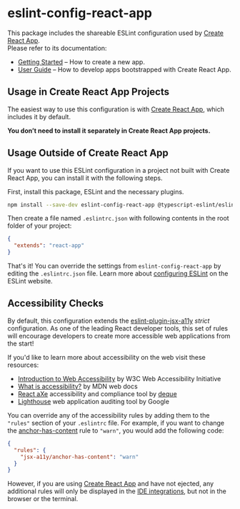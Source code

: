 # eslint-config-react-app

This package includes the shareable ESLint configuration used by [Create React App](https://github.com/facebook/create-react-app).<br>
Please refer to its documentation:

- [Getting Started](https://facebook.github.io/create-react-app/docs/getting-started) – How to create a new app.
- [User Guide](https://facebook.github.io/create-react-app/) – How to develop apps bootstrapped with Create React App.

## Usage in Create React App Projects

The easiest way to use this configuration is with [Create React App](https://github.com/facebook/create-react-app), which includes it by default.

**You don’t need to install it separately in Create React App projects.**

## Usage Outside of Create React App

If you want to use this ESLint configuration in a project not built with Create React App, you can install it with the following steps.

First, install this package, ESLint and the necessary plugins.

```sh
npm install --save-dev eslint-config-react-app @typescript-eslint/eslint-plugin@2.x @typescript-eslint/parser@2.x babel-eslint@10.x eslint@6.x eslint-plugin-flowtype@4.x eslint-plugin-import@2.x eslint-plugin-jsx-a11y@6.x eslint-plugin-react@7.x eslint-plugin-react-hooks@2.x
```

Then create a file named `.eslintrc.json` with following contents in the root folder of your project:

```json
{
  "extends": "react-app"
}
```

That's it! You can override the settings from `eslint-config-react-app` by editing the `.eslintrc.json` file. Learn more about [configuring ESLint](http://eslint.org/docs/user-guide/configuring) on the ESLint website.

## Accessibility Checks

By default, this configuration extends the [eslint-plugin-jsx-a11y](https://github.com/evcohen/eslint-plugin-jsx-a11y) _strict_ configuration. As one of the leading React developer tools, this set of rules will encourage developers to create more accessible web applications from the start!

If you'd like to learn more about accessibility on the web visit these resources:

- [Introduction to Web Accessibility](https://www.w3.org/WAI/fundamentals/accessibility-intro/) by W3C Web Accessibility Initiative
- [What is accessibility?](https://developer.mozilla.org/en-US/docs/Learn/Accessibility/What_is_accessibility) by MDN web docs
- [React aXe](https://github.com/dequelabs/react-axe) accessibility and compliance tool by [deque](https://www.deque.com/axe/)
- [Lighthouse](https://developers.google.com/web/tools/lighthouse/) web application auditing tool by Google

You can override any of the accessibility rules by adding them to the `"rules"` section of your `.eslintrc` file. For example, if you want to change the [anchor-has-content](https://github.com/evcohen/eslint-plugin-jsx-a11y/blob/master/docs/rules/anchor-has-content.md) rule to `"warn"`, you would add the following code:

```json
{
  "rules": {
    "jsx-a11y/anchor-has-content": "warn"
  }
}
```

However, if you are using [Create React App](https://github.com/facebook/create-react-app) and have not ejected, any additional rules will only be displayed in the [IDE integrations](https://facebook.github.io/create-react-app/docs/setting-up-your-editor#displaying-lint-output-in-the-editor), but not in the browser or the terminal.

